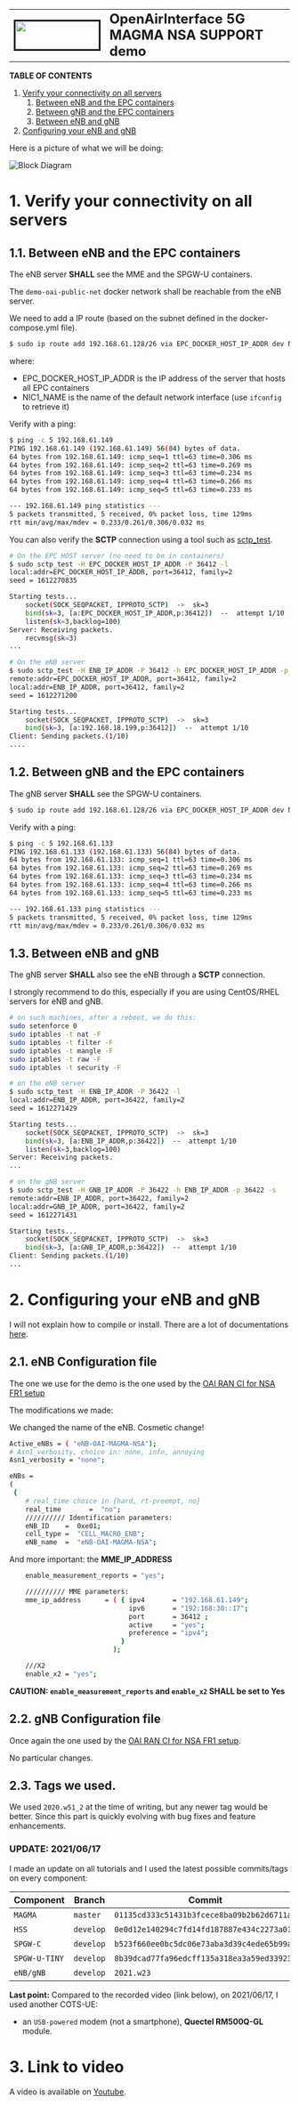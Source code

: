 <table style="border-collapse: collapse; border: none;">
  <tr style="border-collapse: collapse; border: none;">
    <td style="border-collapse: collapse; border: none;">
      <a href="http://www.openairinterface.org/">
         <img src="./images/oai_final_logo.png" alt="" border=3 height=50 width=150>
         </img>
      </a>
    </td>
    <td style="border-collapse: collapse; border: none; vertical-align: center;">
      <b><font size = "5">OpenAirInterface 5G MAGMA NSA SUPPORT demo</font></b>
    </td>
  </tr>
</table>


**TABLE OF CONTENTS**

1.  [Verify your connectivity on all servers](#1-verify-your-connectivity-on-all-servers)
    1.  [Between eNB and the EPC containers](#11-between-enb-and-the-epc-containers)
    2.  [Between gNB and the EPC containers](#12-between-gnb-and-the-epc-containers)
    3.  [Between eNB and gNB](#13-between-enb-and-gnb)
2.  [Configuring your eNB and gNB](#2-configuring-your-enb-and-gnb)

Here is a picture of what we will be doing:

![Block Diagram](./images/OAI-MAGMA-NSA-Demo-Network-configuration.png)


# 1. Verify your connectivity on all servers #

## 1.1. Between eNB and the EPC containers ##

The eNB server **SHALL** see the MME and the SPGW-U containers.

The `demo-oai-public-net` docker network shall be reachable from the eNB server.

We need to add a IP route (based on the subnet defined in the docker-compose.yml file).

```bash
$ sudo ip route add 192.168.61.128/26 via EPC_DOCKER_HOST_IP_ADDR dev NIC1_NAME
```

where:

- EPC_DOCKER_HOST_IP_ADDR is the IP address of the server that hosts all EPC containers
- NIC1_NAME is the name of the default network interface (use `ifconfig` to retrieve it)

Verify with a ping:

```bash
$ ping -c 5 192.168.61.149
PING 192.168.61.149 (192.168.61.149) 56(84) bytes of data.
64 bytes from 192.168.61.149: icmp_seq=1 ttl=63 time=0.306 ms
64 bytes from 192.168.61.149: icmp_seq=2 ttl=63 time=0.269 ms
64 bytes from 192.168.61.149: icmp_seq=3 ttl=63 time=0.234 ms
64 bytes from 192.168.61.149: icmp_seq=4 ttl=63 time=0.266 ms
64 bytes from 192.168.61.149: icmp_seq=5 ttl=63 time=0.233 ms

--- 192.168.61.149 ping statistics ---
5 packets transmitted, 5 received, 0% packet loss, time 129ms
rtt min/avg/max/mdev = 0.233/0.261/0.306/0.032 ms
```

You can also verify the **SCTP** connection using a tool such as [sctp_test](https://manpages.debian.org/testing/lksctp-tools/sctp_test.1.en.html).

```bash
# On the EPC HOST server (no need to be in containers)
$ sudo sctp_test -H EPC_DOCKER_HOST_IP_ADDR -P 36412 -l
local:addr=EPC_DOCKER_HOST_IP_ADDR, port=36412, family=2
seed = 1612270835

Starting tests...
	socket(SOCK_SEQPACKET, IPPROTO_SCTP)  ->  sk=3
	bind(sk=3, [a:EPC_DOCKER_HOST_IP_ADDR,p:36412])  --  attempt 1/10
	listen(sk=3,backlog=100)
Server: Receiving packets.
	recvmsg(sk=3) 
...
```

```bash
# On the eNB server
$ sudo sctp_test -H ENB_IP_ADDR -P 36412 -h EPC_DOCKER_HOST_IP_ADDR -p 36412 -s
remote:addr=EPC_DOCKER_HOST_IP_ADDR, port=36412, family=2
local:addr=ENB_IP_ADDR, port=36412, family=2
seed = 1612271200

Starting tests...
	socket(SOCK_SEQPACKET, IPPROTO_SCTP)  ->  sk=3
	bind(sk=3, [a:192.168.18.199,p:36412])  --  attempt 1/10
Client: Sending packets.(1/10)
....
```
## 1.2. Between gNB and the EPC containers ##

The gNB server **SHALL** see the SPGW-U containers.

```bash
$ sudo ip route add 192.168.61.128/26 via EPC_DOCKER_HOST_IP_ADDR dev NIC2_NAME
```

Verify with a ping:

```bash
$ ping -c 5 192.168.61.133
PING 192.168.61.133 (192.168.61.133) 56(84) bytes of data.
64 bytes from 192.168.61.133: icmp_seq=1 ttl=63 time=0.306 ms
64 bytes from 192.168.61.133: icmp_seq=2 ttl=63 time=0.269 ms
64 bytes from 192.168.61.133: icmp_seq=3 ttl=63 time=0.234 ms
64 bytes from 192.168.61.133: icmp_seq=4 ttl=63 time=0.266 ms
64 bytes from 192.168.61.133: icmp_seq=5 ttl=63 time=0.233 ms

--- 192.168.61.133 ping statistics ---
5 packets transmitted, 5 received, 0% packet loss, time 129ms
rtt min/avg/max/mdev = 0.233/0.261/0.306/0.032 ms
```

## 1.3. Between eNB and gNB ##

The gNB server **SHALL** also see the eNB through a **SCTP** connection.

I strongly recommend to do this, especially if you are using CentOS/RHEL servers for eNB and gNB.

```bash
# on such machines, after a reboot, we do this:
sudo setenforce 0
sudo iptables -t nat -F
sudo iptables -t filter -F
sudo iptables -t mangle -F
sudo iptables -t raw -F
sudo iptables -t security -F
```

```bash
# on the eNB server
$ sudo sctp_test -H ENB_IP_ADDR -P 36422 -l
local:addr=ENB_IP_ADDR, port=36422, family=2
seed = 1612271429

Starting tests...
	socket(SOCK_SEQPACKET, IPPROTO_SCTP)  ->  sk=3
	bind(sk=3, [a:ENB_IP_ADDR,p:36422])  --  attempt 1/10
	listen(sk=3,backlog=100)
Server: Receiving packets.
...
```

```bash
# on the gNB server
$ sudo sctp_test -H GNB_IP_ADDR -P 36422 -h ENB_IP_ADDR -p 36422 -s
remote:addr=ENB_IP_ADDR, port=36422, family=2
local:addr=GNB_IP_ADDR, port=36422, family=2
seed = 1612271431

Starting tests...
	socket(SOCK_SEQPACKET, IPPROTO_SCTP)  ->  sk=3
	bind(sk=3, [a:GNB_IP_ADDR,p:36422])  --  attempt 1/10
Client: Sending packets.(1/10)
...
```

# 2. Configuring your eNB and gNB #

I will not explain how to compile or install. There are a lot of documentations [here](https://gitlab.eurecom.fr/oai/openairinterface5g/-/tree/develop/doc).

## 2.1. eNB Configuration file ##

The one we use for the demo is the one used by the [OAI RAN CI for NSA FR1 setup](https://gitlab.eurecom.fr/oai/openairinterface5g/-/blob/develop/ci-scripts/conf_files/enb.band7.tm1.fr1.25PRB.usrpb210.conf)

The modifications we made:

We changed the name of the eNB. Cosmetic change!

```bash
Active_eNBs = ( "eNB-OAI-MAGMA-NSA");
# Asn1_verbosity, choice in: none, info, annoying
Asn1_verbosity = "none";

eNBs =
(
 {
    # real_time choice in {hard, rt-preempt, no}
    real_time       =  "no";
    ////////// Identification parameters:
    eNB_ID    =  0xe01;
    cell_type =  "CELL_MACRO_ENB";
    eNB_name  =  "eNB-OAI-MAGMA-NSA";
```

And more important: the **MME_IP_ADDRESS**

```bash
    enable_measurement_reports = "yes";

    ////////// MME parameters:
    mme_ip_address      = ( { ipv4       = "192.168.61.149";
                              ipv6       = "192:168:30::17";
                              port       = 36412 ;
                              active     = "yes";
                              preference = "ipv4";
                            }
                          );

    ///X2
    enable_x2 = "yes";
```

**CAUTION: `enable_measurement_reports` and `enable_x2` SHALL be set to Yes**

## 2.2. gNB Configuration file ##

Once again the one used by the [OAI RAN CI for NSA FR1 setup](https://gitlab.eurecom.fr/oai/openairinterface5g/-/blob/develop/ci-scripts/conf_files/gnb.band78.tm1.fr1.106PRB.usrpb210.conf).

No particular changes.

## 2.3. Tags we used. ##

We used `2020.w51_2` at the time of writing, but any newer tag would be better. Since this part is quickly evolving with bug fixes and feature enhancements.

### UPDATE: 2021/06/17 ###

I made an update on all tutorials and I used the latest possible commits/tags on every component:

Component | Branch | Commit | Date
--- | --- | --- | ---
`MAGMA` | `master` | `01135cd333c51431b3fcece8ba09b2b62d6711a4` | 2021/06/13
`HSS`   | `develop` | `0e0d12e140294c7fd14fd187887e434c2273a012` | 2021/05/21
`SPGW-C` | `develop` | `b523f660ee0bc5dc06e73aba3d39c4ede65b99ab` | 2021/05/31
`SPGW-U-TINY` | `develop` | `8b39dcad77fa96edcff135a318ea3a59ed33923e` | 2021/06/01
`eNB/gNB` | `develop` | `2021.w23` | 2021/06/14

**Last point:** Compared to the recorded video (link below), on 2021/06/17, I used another COTS-UE:

* an `USB-powered` modem (not a smartphone), **Quectel RM500Q-GL** module.

# 3. Link to video #

A video is available on [Youtube](https://youtu.be/bnhguk6CfOk).


